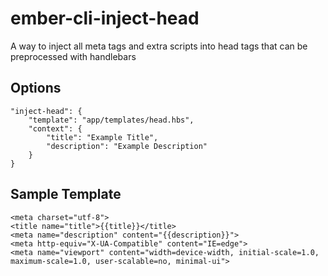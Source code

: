 # ember-cli-inject-head

A way to inject all meta tags and extra scripts into head tags that can be preprocessed with handlebars


## Options
	"inject-head": {
		"template": "app/templates/head.hbs",
		"context": { 
			"title": "Example Title", 
			"description": "Example Description"
		}
	}

## Sample Template
    <meta charset="utf-8">
    <title name="title">{{title}}</title>
    <meta name="description" content="{{description}}">
    <meta http-equiv="X-UA-Compatible" content="IE=edge">
    <meta name="viewport" content="width=device-width, initial-scale=1.0, maximum-scale=1.0, user-scalable=no, minimal-ui">